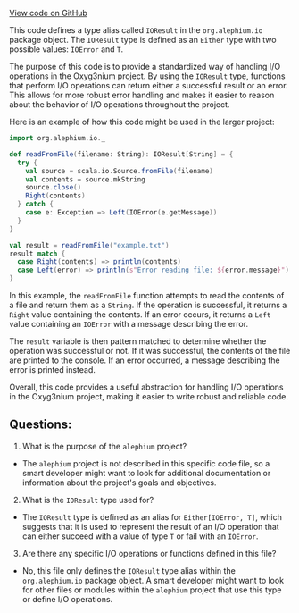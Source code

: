 [View code on GitHub](https://github.com/alephium/alephium/io/src/main/scala/org/alephium/io/package.scala)

This code defines a type alias called `IOResult` in the `org.alephium.io` package object. The `IOResult` type is defined as an `Either` type with two possible values: `IOError` and `T`. 

The purpose of this code is to provide a standardized way of handling I/O operations in the Oxyg3nium project. By using the `IOResult` type, functions that perform I/O operations can return either a successful result or an error. This allows for more robust error handling and makes it easier to reason about the behavior of I/O operations throughout the project.

Here is an example of how this code might be used in the larger project:

```scala
import org.alephium.io._

def readFromFile(filename: String): IOResult[String] = {
  try {
    val source = scala.io.Source.fromFile(filename)
    val contents = source.mkString
    source.close()
    Right(contents)
  } catch {
    case e: Exception => Left(IOError(e.getMessage))
  }
}

val result = readFromFile("example.txt")
result match {
  case Right(contents) => println(contents)
  case Left(error) => println(s"Error reading file: ${error.message}")
}
```

In this example, the `readFromFile` function attempts to read the contents of a file and return them as a `String`. If the operation is successful, it returns a `Right` value containing the contents. If an error occurs, it returns a `Left` value containing an `IOError` with a message describing the error.

The `result` variable is then pattern matched to determine whether the operation was successful or not. If it was successful, the contents of the file are printed to the console. If an error occurred, a message describing the error is printed instead.

Overall, this code provides a useful abstraction for handling I/O operations in the Oxyg3nium project, making it easier to write robust and reliable code.
## Questions: 
 1. What is the purpose of the `alephium` project?
- The `alephium` project is not described in this specific code file, so a smart developer might want to look for additional documentation or information about the project's goals and objectives.

2. What is the `IOResult` type used for?
- The `IOResult` type is defined as an alias for `Either[IOError, T]`, which suggests that it is used to represent the result of an I/O operation that can either succeed with a value of type `T` or fail with an `IOError`.

3. Are there any specific I/O operations or functions defined in this file?
- No, this file only defines the `IOResult` type alias within the `org.alephium.io` package object. A smart developer might want to look for other files or modules within the `alephium` project that use this type or define I/O operations.